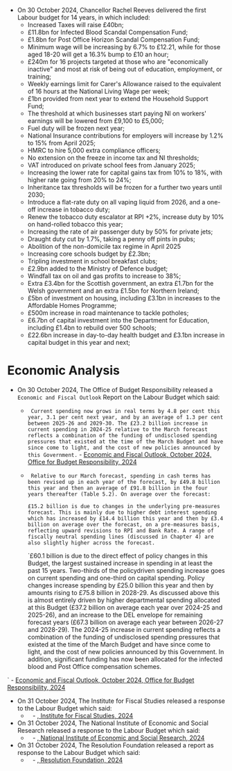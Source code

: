 - On 30 October 2024, Chancellor Rachel Reeves delivered the first Labour budget for 14 years, in which included:
	- Increased Taxes will raise £40bn;
	- £11.8bn for Infected Blood Scandal Compensation Fund;
	- £1.8bn for Post Office Horizon Scandal Compensation Fund;
	- Minimum wage will be increasing by 6.7% to £12.21, while for those aged 18-20 will get a 16.3% bump to £10 an hour;
	- £240m for 16 projects targeted at those who are "economically inactive" and most at risk of being out of education, employment, or training;
	- Weekly earnings limit for Carer's Allowance raised to the equivalent of 16 hours at the National Living Wage per week;
	- £1bn provided from next year to extend the Household Support Fund;
	- The threshold at which businesses start paying NI on workers' earnings will be lowered from £9,100 to £5,000;
	- Fuel duty will be frozen next year;
	- National Insurance contributions for employers will increase by 1.2% to 15% from April 2025;
	- HMRC to hire 5,000 extra compliance officers;
	- No extension on the freeze in income tax and NI thresholds;
	- VAT introduced on private school fees from January 2025;
	- Increasing the lower rate for capital gains tax from 10% to 18%, with higher rate going from 20% to 24%;
	- Inheritance tax thresholds will be frozen for a further two years until 2030;
	- Introduce a flat-rate duty on all vaping liquid from 2026, and a one-off increase in tobacco duty;
	- Renew the tobacco duty escalator at RPI +2%, increase duty by 10% on hand-rolled tobacco this year;
	- Increasing the rate of air passenger duty by 50% for private jets;
	- Draught duty cut by 1.7%, taking a penny off pints in pubs;
	- Abolition of the non-domicile tax regime in April 2025
	- Increasing core schools budget by £2.3bn;
	- Tripling investment in school breakfast clubs;
	- £2.9bn added to the Ministry of Defence budget;
	- Windfall tax on oil and gas profits to increase to 38%;
	- Extra £3.4bn for the Scottish government, an extra £1.7bn for the Welsh government and an extra £1.5bn for Northern Ireland;
	- £5bn of investment on housing, including £3.1bn in increases to the Affordable Homes Programme;
	- £500m increase in road maintenance to tackle potholes;
	- £6.7bn of capital investment into the Department for Education, including £1.4bn to rebuild over 500 schools;
	- £22.6bn increase in day-to-day health budget and £3.1bn increase in capital budget in this year and next;
# Economic Analysis
- On 30 October 2024, The Office of Budget Responsibility released a `Economic and Fiscal Outlook` Report on the Labour Budget which said:
	- ` Current spending now grows in real terms by 4.8 per cent this year, 3.1 per cent next year, and by an average of 1.3 per cent between 2025-26 and 2029-30. The £23.2 billion increase in current spending in 2024-25 relative to the March forecast reflects a combination of the funding of undisclosed spending pressures that existed at the time of the March Budget and have since come to light, and the cost of new policies announced by this Government.` - [Economic and Fiscal Outlook, October 2024, Office for Budget Responsibility, 2024](https://obr.uk/docs/dlm_uploads/OBR_Economic_and_fiscal_outlook_Oct_2024.pdf)
	- ` Relative to our March forecast, spending in cash terms has been revised up in each year of the forecast, by £49.8 billion this year and then an average of £91.8 billion in the four years thereafter (Table 5.2). On average over the forecast:`
	  
	  `£15.2 billion is due to changes in the underlying pre-measures forecast. This is mainly due to higher debt interest spending which has increased by £14.4 billion this year and then by £3.4 billion on average over the forecast, on a pre-measures basis, reflecting upward revisions to RPI and Bank Rate. A range of fiscally neutral spending lines (discussed in Chapter 4) are also slightly higher across the forecast.`
	  
	  `£60.1 billion is due to the direct effect of policy changes in this Budget, the largest sustained increase in spending in at least the past 15 years. Two-thirds of the policydriven spending increase goes on current spending and one-third on capital spending. Policy changes increase spending by £25.0 billion this year and then by amounts rising to £75.8 billion in 2028-29. As discussed above this is almost entirely driven by higher departmental spending allocated at this Budget (£37.2 billion on average each year over 2024-25 and 2025-26), and an increase to the DEL envelope for remaining forecast years (£67.3 billion on average each year between 2026-27 and 2028-29). The 2024-25 increase in current spending reflects a combination of the funding of undisclosed spending pressures that existed at the time of the March Budget and have since come to light, and the cost of new policies announced by this Government. In addition, significant funding has now been allocated for the infected blood and Post Office compensation schemes.

` - [Economic and Fiscal Outlook, October 2024, Office for Budget Responsibility, 2024](https://obr.uk/docs/dlm_uploads/OBR_Economic_and_fiscal_outlook_Oct_2024.pdf)
- On 31 October 2024, The Institute for Fiscal Studies released a response to the Labour Budget which said:
	- ` ` - [, Institute for Fiscal Studies, 2024]()
- On 31 October 2024, The National Institute of Economic and Social Research released a response to the Labour Budget which said:
	- ` ` - [, National Institute of Economic and Social Research, 2024]()
- On 31 October 2024, The Resolution Foundation released a report as response to the Labour Budget which said:
	- ` ` - [, Resolution Foundation, 2024]()